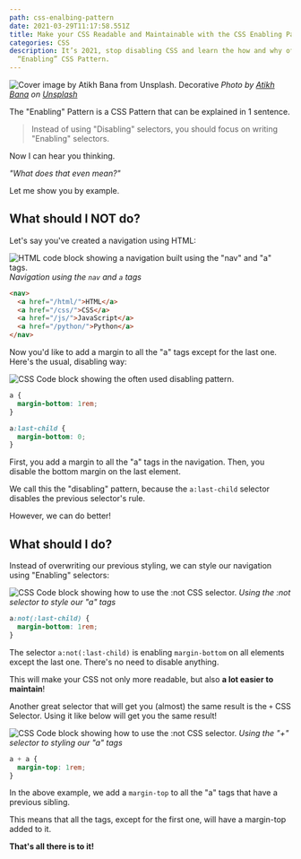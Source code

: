 ```yaml
---
path: css-enalbing-pattern
date: 2021-03-29T11:17:58.551Z
title: Make your CSS Readable and Maintainable with the CSS Enabling Pattern
categories: CSS
description: It’s 2021, stop disabling CSS and learn the how and why of the
  “Enabling” CSS Pattern.
---
```

![Cover image by Atikh Bana from Unsplash. Decorative](/assets/csspattern-bg.jpg)
*Photo by [Atikh Bana](https://unsplash.com/@tikh) on [Unsplash](https://unsplash.com/s/photos/yellow-woman)*

The "Enabling" Pattern is a CSS Pattern that can be explained in 1 sentence.

> Instead of using "Disabling" selectors, you should focus on writing "Enabling" selectors.

Now I can hear you thinking.

*"What does that even mean?"*

Let me show you by example.

## What should I NOT do?

Let's say you've created a navigation using HTML:

![HTML code block showing a navigation built using the "nav" and "a" tags.](/assets/csspattern-1.png)
*Navigation using the `nav` and `a` tags*

```html
<nav>
  <a href="/html/">HTML</a>
  <a href="/css/">CSS</a>
  <a href="/js/">JavaScript</a>
  <a href="/python/">Python</a>
</nav>
```

Now you'd like to add a margin to all the "a" tags except for the last one.
Here's the usual, disabling way:

![CSS Code block showing the often used disabling pattern.](/assets/csspattern-2.png)

```css
a {
  margin-bottom: 1rem;
}

a:last-child {
  margin-bottom: 0;
}
```

First, you add a margin to all the "a" tags in the navigation. Then, you disable the bottom margin on the last element.

We call this the "disabling" pattern, because the `a:last-child` selector disables the previous selector's rule.

However, we can do better!

## What should I do?

Instead of overwriting our previous styling, we can style our navigation using "Enabling" selectors:

![CSS Code block showing how to use the :not CSS selector.](/assets/csspattern-3.png)
*Using the :not selector to style our "a" tags*

```css
a:not(:last-child) {
  margin-bottom: 1rem;
}
```

The selector `a:not(:last-child)` is enabling `margin-bottom` on all elements except the last one. There's no need to disable anything.

This will make your CSS not only more readable, but also **a lot easier to maintain**!

Another great selector that will get you (almost) the same result is the `+` CSS Selector. Using it like below will get you the same result!

![CSS Code block showing how to use the :not CSS selector.](/assets/csspattern-4.png)
*Using the "+" selector to styling our "a" tags*

```css
a + a {
  margin-top: 1rem;
}
```

In the above example, we add a `margin-top` to all the "a" tags that have a previous sibling.

This means that all the tags, except for the first one, will have a margin-top added to it.

**That's all there is to it!**